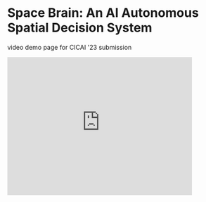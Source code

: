 # Space Brain: An AI Autonomous Spatial Decision System
video demo page for CICAI '23 submission



<iframe width="420" height="315" src="https://user-images.githubusercontent.com/134912940/250257106-74f85740-86aa-42fa-bead-28938d88fa2e.MP4" frameborder="0" allowfullscreen></iframe>
